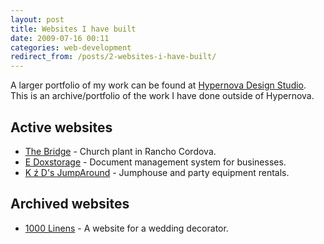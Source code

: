 ```yaml
---
layout: post
title: Websites I have built
date: 2009-07-16 00:11
categories: web-development
redirect_from: /posts/2-websites-i-have-built/
---
```


A larger portfolio of my work can be found at [Hypernova Design Studio](https://www.hypernovastudio.com). This is an archive/portfolio of the work I have done outside of Hypernova.

Active websites
---------------

- [The Bridge](http://www.thebridgeonline.net) - Church plant in Rancho Cordova.
- [E Doxstorage](http://edoxstorage.com) - Document management system for businesses.
- [K ź D's JumpAround](http://www.kndjumparound.com) - Jumphouse and party equipment rentals.

Archived websites
-----------------

- [1000 Linens](http://1000linens.lyosha.me) - A website for a wedding decorator.
